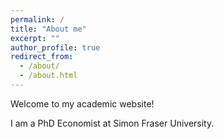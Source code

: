 ```yaml
---
permalink: /
title: "About me"
excerpt: ""
author_profile: true
redirect_from: 
  - /about/
  - /about.html
---
```

Welcome to my academic website! 

I am a PhD Economist at Simon Fraser University.

